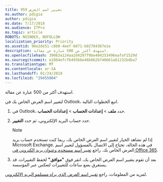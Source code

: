 ```yaml
---
title: 959 تغيير اسم العرض
ms.author: pdigia
author: pdigia
ms.date: 7/17/2018
ms.audience: ITPro
ms.topic: article
ROBOTS: NOINDEX, NOFOLLOW
localization_priority: Priority
ms.assetid: 96e2de51-c8b0-4eef-b071-b02784367e1e
description: استهدف أكثر من 500 عبارة عن مقالة.
ms.openlocfilehash: 39063a124aa2d4297f9be404253496eafaf1529d
ms.sourcegitcommit: e2864efcfb493b6e46b662b746661a61232bdba7
ms.translationtype: MT
ms.contentlocale: ar-SA
ms.lasthandoff: 01/24/2019
ms.locfileid: "29455804"
---
```

استهدف أكثر من 500 عبارة عن مقالة.
  
لتغيير اسم العرض الخاص بك في Outlook، اتبع الخطوات التالية.
  
1. في Outlook، حدد **ملف** \> **إعدادات الحساب** \> **إعدادات الحساب**.
    
2. حدد حساب البريد الإلكتروني، ثم حدد **التغيير**.
    
    > [!NOTE]
    > إذا لم تشاهد الخيار لتغيير اسم العرض الخاص بك، ربما كنت تستخدم حساب بريد Microsoft Exchange. في هذه الحالة، تحتاج إلى الاتصال بالمسؤول لتغيير اسم العرض الخاص بك. راجع [تغيير اسم مستخدم وعنوان بريد إلكتروني في Office 365](https://support.office.com/article/fb5ac074-e203-4e1f-9843-b9d1a3e03297.aspx). 
  
3. بعد أن تقوم بتغيير اسم العرض الخاص بك، انقر فوق **"موافق"** لحفظ التغييرات. قد يستغرق بضع ساعات للتغييرات لتعكس عبر المؤسسة. 
    
لمزيد من المعلومات، راجع [تغيير اسم العرض الذي يراه مستلمو البريد الإلكتروني](https://support.office.com/article/2b53331a-ba2a-4803-88dc-ac9fe376c8a9.aspx).
  


